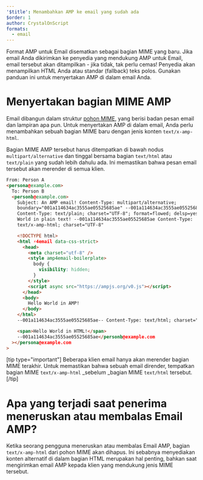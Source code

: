 ```yaml
---
'$title': Menambahkan AMP ke email yang sudah ada
$order: 1
author: CrystalOnScript
formats:
  - email
---
```


Format AMP untuk Email disematkan sebagai bagian MIME yang baru. Jika email Anda dikirimkan ke penyedia yang mendukung AMP untuk Email, email tersebut akan ditampilkan - jika tidak, tak perlu cemas! Penyedia akan menampilkan HTML Anda atau standar (fallback) teks polos. Gunakan panduan ini untuk menyertakan AMP di dalam email Anda.

# Menyertakan bagian MIME AMP

Email dibangun dalam struktur [pohon MIME](https://en.wikipedia.org/wiki/MIME), yang berisi badan pesan email dan lampiran apa pun. Untuk menyertakan AMP di dalam email, Anda perlu menambahkan sebuah bagian MIME baru dengan jenis konten `text/x-amp-html`.

Bagian MIME AMP tersebut harus ditempatkan di bawah nodus `multipart/alternative` dan tinggal bersama bagian `text/html` atau `text/plain` yang sudah lebih dahulu ada. Ini memastikan bahwa pesan email tersebut akan merender di semua klien.

```html
From: Person A
<persona@example.com>
  To: Person B
  <personb@example.com>
    Subject: An AMP email! Content-Type: multipart/alternative;
    boundary="001a114634ac3555ae05525685ae" --001a114634ac3555ae05525685ae
    Content-Type: text/plain; charset="UTF-8"; format=flowed; delsp=yes Hello
    World in plain text! --001a114634ac3555ae05525685ae Content-Type:
    text/x-amp-html; charset="UTF-8"

    <!DOCTYPE html>
    <html ⚡4email data-css-strict>
      <head>
        <meta charset="utf-8" />
        <style amp4email-boilerplate>
          body {
            visibility: hidden;
          }
        </style>
        <script async src="https://ampjs.org/v0.js"></script>
      </head>
      <body>
        Hello World in AMP!
      </body>
    </html>
    --001a114634ac3555ae05525685ae-- Content-Type: text/html; charset="UTF-8"

    <span>Hello World in HTML!</span>
    --001a114634ac3555ae05525685ae</personb@example.com
  ></persona@example.com
>
```

[tip type="important"] Beberapa klien email hanya akan merender bagian MIME terakhir. Untuk memastikan bahwa sebuah email dirender, tempatkan bagian MIME `text/x-amp-html` \_sebelum \_bagian MIME `text/html` tersebut. [/tip]

# Apa yang terjadi saat penerima meneruskan atau membalas Email AMP?

Ketika seorang pengguna meneruskan atau membalas Email AMP, bagian `text/x-amp-html` dari pohon MIME akan dihapus. Ini sebabnya menyediakan konten alternatif di dalam bagian HTML merupakan hal penting, bahkan saat mengirimkan email AMP kepada klien yang mendukung jenis MIME tersebut.
